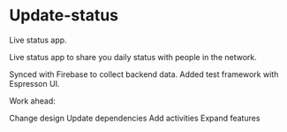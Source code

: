 # Update-status
Live status app.

Live status app to share you daily status with people in the network.

Synced with Firebase to collect backend data.
Added test framework with Espresson UI.

Work ahead:

Change design
Update dependencies
Add activities
Expand features
